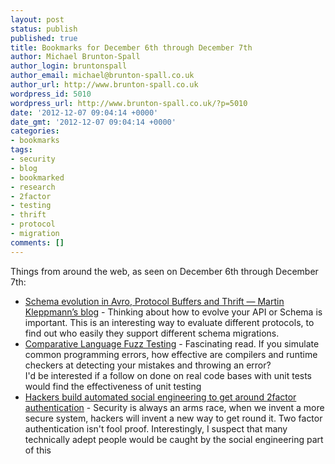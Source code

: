 ```yaml
---
layout: post
status: publish
published: true
title: Bookmarks for December 6th through December 7th
author: Michael Brunton-Spall
author_login: bruntonspall
author_email: michael@brunton-spall.co.uk
author_url: http://www.brunton-spall.co.uk
wordpress_id: 5010
wordpress_url: http://www.brunton-spall.co.uk/?p=5010
date: '2012-12-07 09:04:14 +0000'
date_gmt: '2012-12-07 09:04:14 +0000'
categories:
- bookmarks
tags:
- security
- blog
- bookmarked
- research
- 2factor
- testing
- thrift
- protocol
- migration
comments: []
---
```

<p>Things from around the web, as seen on December 6th through December 7th:</p>
<ul>
<li><a href="http://martin.kleppmann.com/2012/12/05/schema-evolution-in-avro-protocol-buffers-thrift.html">Schema evolution in Avro, Protocol Buffers and Thrift &mdash; Martin Kleppmann&rsquo;s blog</a> - Thinking about how to evolve your API or Schema is important.  This is an interesting way to evaluate different protocols, to find out who easily they support different schema migrations.</li>
<li><a href="http://www.spinellis.gr/pubs/conf/2012-PLATEAU-Fuzzer/pub/html/fuzzer.html">Comparative Language Fuzz Testing</a> - Fascinating read.  If you simulate common programming errors, how effective are compilers and runtime checkers at detecting your mistakes and throwing an error?<br />
I&#039;d be interested if a follow on done on real code bases with unit tests would find the effectiveness of unit testing</li>
<li><a href="http://arstechnica.com/security/2012/12/sophisticated-botnet-steals-more-than-47m-by-infecting-pcs-and-phones/">Hackers build automated social engineering to get around 2factor authentication</a> - Security is always an arms race, when we invent a more secure system, hackers will invent a new way to get round it. Two factor authentication isn&#039;t fool proof.  Interestingly, I suspect that many technically adept people would be caught by the social engineering part of this</li>
</ul>
